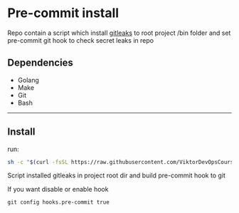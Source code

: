 # Pre-commit install
Repo contain a script which install [gitleaks](https://github.com/gitleaks/gitleaks) 
to root project /bin folder and set pre-commit git hook to check secret leaks in repo

## Dependencies

* Golang
* Make
* Git
* Bash

------

## Install

run:
```sh
sh -c "$(curl -fsSL https://raw.githubusercontent.com/ViktorDevOpsCourse/preCommitGitLeaksInstaller/main/install.sh)"
```

Script installed gitleaks in project root dir and build pre-commit hook to git

If you want disable or enable hook
```
git config hooks.pre-commit true
```
